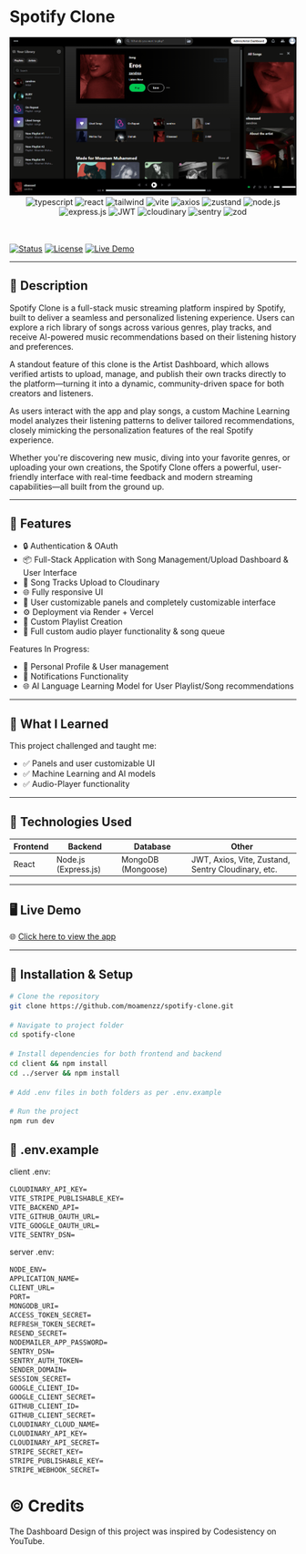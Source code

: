 # Spotify Clone

<div align="center">
<img src="/client/assets/readme-cover.png" alt="Demo Screenshot">
  
  <!-- Tech Stack -->
  
  <div>
  <img src="https://img.shields.io/badge/TypeScript-3178C6?style=for-the-badge&logo=typescript&logoColor=white" alt="typescript" />
    <img src="https://img.shields.io/badge/React-20232A?style=for-the-badge&logo=react&logoColor=61DAFB" alt="react" />
    <img src="https://img.shields.io/badge/TailwindCSS-06B6D4?style=for-the-badge&logo=tailwindcss&logoColor=white" alt="tailwind" />
    <img src="https://img.shields.io/badge/Vite-646CFF?style=for-the-badge&logo=vite&logoColor=white" alt="vite" />
    <img src="https://img.shields.io/badge/Axios-5A29E4?style=for-the-badge&logo=axios&logoColor=white" alt="axios" />
    <img src="https://img.shields.io/badge/Zustand-000000?style=for-the-badge&logo=zustand&logoColor=white" alt="zustand" />
    <img src="https://img.shields.io/badge/Node.js-339933?style=for-the-badge&logo=nodedotjs&logoColor=white" alt="node.js" />
    <img src="https://img.shields.io/badge/Express.js-000000?style=for-the-badge&logo=express&logoColor=white" alt="express.js" />
    <img src="https://img.shields.io/badge/JWT-000000?style=for-the-badge&logo=jsonwebtokens&logoColor=white" alt="JWT" />
    <img src="https://img.shields.io/badge/Cloudinary-3448C5?style=for-the-badge&logo=cloudinary&logoColor=white" alt="cloudinary" />
    <img src="https://img.shields.io/badge/Sentry-362D59?style=for-the-badge&logo=sentry&logoColor=white" alt="sentry" />
    <img src="https://img.shields.io/badge/Zod-EF4444?style=for-the-badge&logo=zod&logoColor=white" alt="zod" />
  </div>
</div>

<br />
<br />

[![Status](https://img.shields.io/badge/Status-InProgress-yellow)]()
[![License](https://img.shields.io/badge/License-MIT-lightgrey)]()
[![Live Demo](https://img.shields.io/badge/Live-Demo-orange)](https://spotify-clone319.vercel.app)

---

## 📖 Description

Spotify Clone is a full-stack music streaming platform inspired by Spotify, built to deliver a seamless and personalized listening experience. Users can explore a rich library of songs across various genres, play tracks, and receive AI-powered music recommendations based on their listening history and preferences.

A standout feature of this clone is the Artist Dashboard, which allows verified artists to upload, manage, and publish their own tracks directly to the platform—turning it into a dynamic, community-driven space for both creators and listeners.

As users interact with the app and play songs, a custom Machine Learning model analyzes their listening patterns to deliver tailored recommendations, closely mimicking the personalization features of the real Spotify experience.

Whether you're discovering new music, diving into your favorite genres, or uploading your own creations, the Spotify Clone offers a powerful, user-friendly interface with real-time feedback and modern streaming capabilities—all built from the ground up.

---

## 🚀 Features

- 🔒 Authentication & OAuth 
- 📦 Full-Stack Application with Song Management/Upload Dashboard & User Interface
- 📼 Song Tracks Upload to Cloudinary  
- 🌐 Fully responsive UI
- 📐 User customizable panels and completely customizable interface 
- ⚙️ Deployment via Render + Vercel  
- 🔀 Custom Playlist Creation 
- 🎵 Full custom audio player functionality & song queue 

Features In Progress: 

- 🧔 Personal Profile & User management
- 🔔 Notifications Functionality
- 🌐 AI Language Learning Model for User Playlist/Song recommendations 
  
---

## 🧠 What I Learned

This project challenged and taught me:

- ✅ Panels and user customizable UI
- ✅ Machine Learning and AI models 
- ✅ Audio-Player functionality

  
---

## 🔧 Technologies Used

| Frontend | Backend | Database | Other |
|----------|---------|----------|-------|
| React    | Node.js (Express.js) | MongoDB (Mongoose)  | JWT, Axios, Vite, Zustand, Sentry Cloudinary, etc.|

---

## 🖥️ Live Demo

🌐 [Click here to view the app](https://spotify-clone319.vercel.app/)

---

## 🧪 Installation & Setup

```bash
# Clone the repository
git clone https://github.com/moamenzz/spotify-clone.git

# Navigate to project folder
cd spotify-clone

# Install dependencies for both frontend and backend
cd client && npm install
cd ../server && npm install

# Add .env files in both folders as per .env.example 

# Run the project
npm run dev
```

## 🤫 .env.example

client .env:

```
CLOUDINARY_API_KEY=
VITE_STRIPE_PUBLISHABLE_KEY=
VITE_BACKEND_API=
VITE_GITHUB_OAUTH_URL=
VITE_GOOGLE_OAUTH_URL=
VITE_SENTRY_DSN=
```

server .env:

```
NODE_ENV=
APPLICATION_NAME=
CLIENT_URL=
PORT=
MONGODB_URI=
ACCESS_TOKEN_SECRET=
REFRESH_TOKEN_SECRET=
RESEND_SECRET=
NODEMAILER_APP_PASSWORD=
SENTRY_DSN=
SENTRY_AUTH_TOKEN=
SENDER_DOMAIN=
SESSION_SECRET=
GOOGLE_CLIENT_ID=
GOOGLE_CLIENT_SECRET=
GITHUB_CLIENT_ID=
GITHUB_CLIENT_SECRET=
CLOUDINARY_CLOUD_NAME=
CLOUDINARY_API_KEY=
CLOUDINARY_API_SECRET=
STRIPE_SECRET_KEY=
STRIPE_PUBLISHABLE_KEY=
STRIPE_WEBHOOK_SECRET=
```

# ©️ Credits 

The Dashboard Design of this project was inspired by Codesistency on YouTube. 
